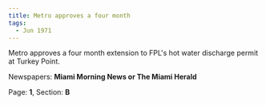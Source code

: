 ```yaml
---  
title: Metro approves a four month  
tags:  
  - Jun 1971  
---  
```

  
Metro approves a four month extension to FPL's hot water discharge permit at Turkey Point.  
  
Newspapers: **Miami Morning News or The Miami Herald**  
  
Page: **1**, Section: **B** 

